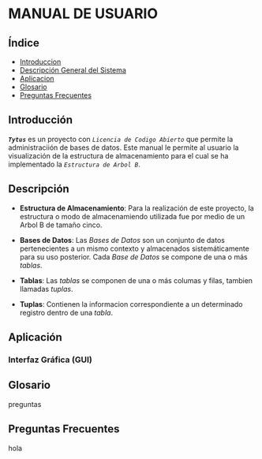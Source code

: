  MANUAL DE USUARIO
===================
## Índice
- [Introduccion](#introduccion)
- [Descripción General del Sistema](#descrip)
- [Aplicacion](#apli)
- [Glosario](#glosario)
- [Preguntas Frecuentes](#questions)

<div id='introduccion'/>

## Introducción
**_`Tytus`_** es un proyecto con *_`Licencia de Codigo Abierto`_* que permite la administraciión de bases de datos. Este manual le permite al usuario la visualización de la estructura de almacenamiento para el cual se ha implementado la _`Estructura de Arbol B`_.

<div id='descrip'/>

## Descripción

  - **Estructura de Almacenamiento**: 
Para la realización de este proyecto, la estructura o modo de almacenamiendo utilizada fue por medio de un Arbol B de tamaño cinco.
  - **Bases de Datos**:
Las _Bases de Datos_ son un conjunto de datos pertenecientes a un mismo contexto y almacenados sistemáticamente para su uso posterior. Cada _Base de Datos_ se compone de una o más _tablas_.
  
  - **Tablas**:
Las _tablas_ se componen de una o más columas y filas, tambien llamadas _tuplas_.

 - **Tuplas**:
Contienen la informacion correspondiente a un determinado registro dentro de una _tabla_.  

<div id='apli'/>

## Aplicación
### Interfaz Gráfica (GUI)


<div id='glosario'/>

## Glosario
preguntas

<div id='questions'/>

## Preguntas Frecuentes
hola
